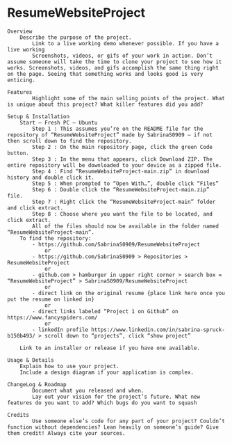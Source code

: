 # ResumeWebsiteProject

	Overview
   		Describe the purpose of the project.
    		Link to a live working demo whenever possible. If you have a live working
    		Screenshots, videos, or gifs of your work in action. Don’t assume someone will take the time to clone your project to see how it works. Screenshots, videos, and gifs accomplish the same thing right on the page. Seeing that something works and looks good is very enticing.
    
	Features
    		Highlight some of the main selling points of the project. What is unique about this project? What killer features did you add?
    
	Setup & Installation
		Start – Fresh PC – Ubuntu
			Step 1 : This assumes you’re on the README file for the repository of “ResumeWebsiteProject” made by SabrinaS0909 – if not then scroll down to find the repository.
			Step 2 : On the main repository page, click the green Code button.
			Step 3 : In the menu that appears, click Download ZIP. The entire repository will be downloaded to your device as a zipped file.
			Step 4 : Find “ResumeWebsiteProject-main.zip” in download history and double click it.
			Step 5 : When prompted to “Open With…”, double click “Files”
			Step 6 : Double click the “ResumeWebsiteProject-main.zip” file.
			Step 7 : Right click the “ResumeWebsiteProject-main” folder and click extract.
			Step 8 : Choose where you want the file to be located, and click extract.
			All of the files should now be available in the folder named “ResumeWebsiteProject-main”. 
		To find the repository:
			- https://github.com/SabrinaS0909/ResumeWebsiteProject
				or
			- https://github.com/SabrinaS0909 > Repositories > ResumeWebsiteProject
				or
			- github.com > hamburger in upper right corner > search box = “ResumeWebsiteProject” > SabrinaS0909/ResumeWebsiteProject
				or
			- direct link on the original resume {place link here once you put the resume on linked in}
				or
			- direct links labeled “Project 1 on Github” on https://www.fancyspiders.com/
				or
			- linkedIn profile https://www.linkedin.com/in/sabrina-spruck-b150b493/ > scroll down to “projects”, click “show project”
        
		Link to an installer or release if you have one available.
    
	Usage & Details
   		Explain how to use your project.
   		Include a design diagram if your application is complex.
    
	ChangeLog & Roadmap
    		Document what you released and when.
    		Lay out your vision for the project’s future. What new features do you want to add? Which bugs do you want to squash
    
	Credits
    		Use someone else’s code for any part of your project? Couldn’t function without dependencies? Lean heavily on someone’s guide? Give them credit! Always cite your sources.
